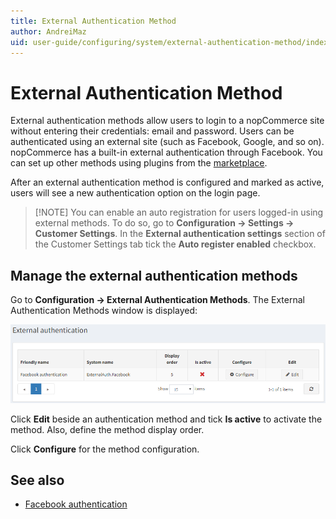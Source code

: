 ```yaml
---
title: External Authentication Method
author: AndreiMaz
uid: user-guide/configuring/system/external-authentication-method/index
---
```


# External Authentication Method

External authentication methods allow users to login to a nopCommerce site without entering their credentials: email and password. Users can be authenticated using an external site (such as Facebook, Google, and so on). nopCommerce has a built-in external authentication through Facebook. You can set up other methods using plugins from the [marketplace](https://www.nopcommerce.com/marketplace.aspx).

After an external authentication method is configured and marked as active, users will see a new authentication option on the login page.

> [!NOTE] You can enable an auto registration for users logged-in using external methods. To do so, go to **Configuration → Settings → Customer Settings**. In the **External authentication settings** section of the Customer Settings tab tick the **Auto register enabled** checkbox.

## Manage the external authentication methods

Go to **Configuration → External Authentication Methods**. The External Authentication Methods window is displayed:

![External auth](_static/index/external-authentication.png)

Click **Edit** beside an authentication method and tick **Is active** to activate the method. Also, define the method display order.

Click **Configure** for the method configuration.

## See also

* [Facebook authentication](xref:user-guide/configuring/system/external-authentication/facebook)
